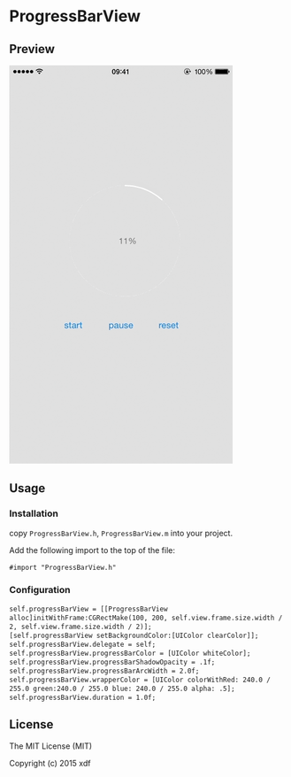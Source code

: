# ProgressBarView

## Preview

![preview](screenshot/preview.gif)

## Usage

### Installation

copy `ProgressBarView.h`, `ProgressBarView.m` into your project.


Add the following import to the top of the file:

``` objc
#import "ProgressBarView.h"
```

### Configuration

``` objc
self.progressBarView = [[ProgressBarView alloc]initWithFrame:CGRectMake(100, 200, self.view.frame.size.width / 2, self.view.frame.size.width / 2)];
[self.progressBarView setBackgroundColor:[UIColor clearColor]];
self.progressBarView.delegate = self;
self.progressBarView.progressBarColor = [UIColor whiteColor];
self.progressBarView.progressBarShadowOpacity = .1f;
self.progressBarView.progressBarArcWidth = 2.0f;
self.progressBarView.wrapperColor = [UIColor colorWithRed: 240.0 / 255.0 green:240.0 / 255.0 blue: 240.0 / 255.0 alpha: .5];
self.progressBarView.duration = 1.0f;
```

## License

The MIT License (MIT)

Copyright (c) 2015 xdf
